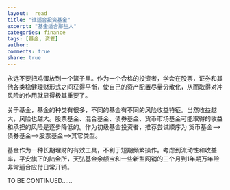 ```yaml
---
layout:  read
title: "谁适合投资基金"
excerpt: "基金适合那些人"
categories: finance
tags: [基金, 资管]
author: 
comments: true
share: true
---
```



永远不要把鸡蛋放到一个篮子里。作为一个合格的投资者，学会在股票，证券和其他各类稳健理财形式之间获得平衡，使自己的资产配置尽量分散化，从而取得对冲风险的作用就显得极其重要了。    

关于基金，基金的种类有很多，不同的基金有不同的风险收益特征。当然收益越大，风险也越大。股票基金、混合基金、债券基金、货币市场基金可能取得的收益和承担的风险是逐步降低的。作为初级基金投资者，推荐尝试顺序为 货币基金-->债券基金-->股票基金-->其它类型。   

基金作为一种长期理财的有效工具，不利于短期频繁操作。考虑到流动性和收益率，平安旗下的陆金所，天弘基金余额宝和一些新型网销的三个月到1年期万年险非常适合应付日常开销。

TO BE CONTINUED......

<!-- 多说评论框 start -->
<div class="ds-thread" data-thread-key="fund1" data-title="fund1" ></div>
<!-- 多说评论框 end -->
<!-- 多说公共JS代码 start (一个网页只需插入一次) -->
<script type="text/javascript">
var duoshuoQuery = {short_name:"goaheadalvin"};
(function() {
var ds = document.createElement('script');
ds.type = 'text/javascript';ds.async = true;
ds.src = (document.location.protocol == 'https:' ? 'https:' : 'http:') + '//static.duoshuo.com/embed.js';
ds.charset = 'UTF-8';
(document.getElementsByTagName('head')[0] 
|| document.getElementsByTagName('body')[0]).appendChild(ds);
})();
</script>
<!-- 多说公共JS代码 end -->
